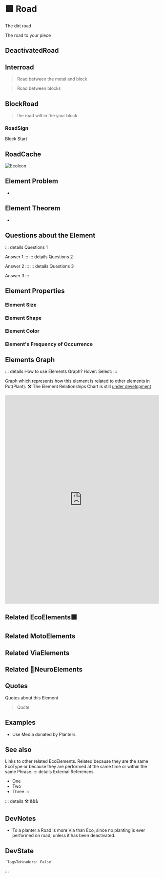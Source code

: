 
# 🟩  <eco>Road</eco>

The dirt road

The road to your piece

## DeactivatedRoad

## Interroad

> Road between the motel and block

> Road between blocks

## BlockRoad

> the road within the  your block

### RoadSign

Block Start

## RoadCache

![EcoIcon](/Eco/Eco_Icon.png)

## Element Problem

-

## Element Theorem

-

## Questions about the Element

::: details Questions 1

Answer 1
:::
::: details Questions 2

Answer 2
:::
::: details Questions 3

Answer 3
:::

## Element Properties

### Element Size

### Element Shape

### Element Color

### Element's Frequency of Occurrence

## Elements Graph

::: details How to use Elements Graph?
Hover:
Select:
:::

Graph which represents how this element is related to other elements in Put(Plant).
🛠 The Element Relationships Chart is still [under development](/dev/ElementsGraph)

<iframe
    width="100%"
    height="684"
    frameborder="0"
    src="https://observablehq.com/embed/@d3/force-directed-graph/2?cells=chart"
></iframe>

## Related <eco>EcoElements</eco>🟩

## Related <moto>MotoElements</moto>

## Related <via>ViaElements</via>

## Related 💜<neuro>NeuroElements</neuro>

## Quotes

Quotes about this Element

> Quote

## Examples

- Use Media donated by Planters.

## See also

Links to other related EcoElements. Related because they are the same EcoType or because they are performed at the same time or within the same Phrase.
::: details External References

- One
- Two
- Three
:::

::: details 🛠 <dev>&&&</dev>

## DevNotes

- To a planter a Road is more Via than Eco, since no planting is ever performed on road, unless it has been deactivated.

## DevState

```py
`TagsToHeaders: False`
```

:::
